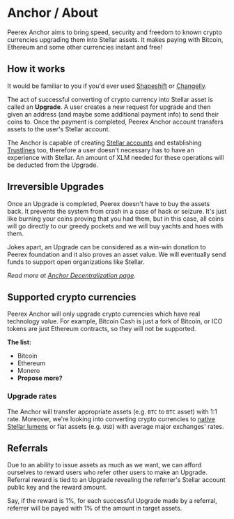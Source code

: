 # Anchor / About

Peerex Anchor aims to bring speed, security and freedom to known crypto currencies upgrading them into Stellar assets. It makes paying with Bitcoin, Ethereum and some other currencies instant and free!

## How it works

It would be familiar to you if you'd ever used [Shapeshift](https://shapeshift.io) or [Changelly](https://changelly.com).

The act of successful converting of crypto currency into Stellar asset is called an **Upgrade**. A user creates a new request for upgrade and then given an address (and maybe some additional payment info) to send their coins to. Once the payment is completed, Peerex Anchor account transfers assets to the user's Stellar account.

The Anchor is capable of creating [Stellar accounts](https://www.stellar.org/developers/guides/concepts/accounts.html) and establishing [Trustlines](https://www.stellar.org/developers/guides/concepts/assets.html#trustlines) too, therefore a user doesn't necessary has to have an experience with Stellar. An amount of XLM needed for these operations will be deducted from the Upgrade.

## Irreversible Upgrades

Once an Upgrade is completed, Peerex doesn't have to buy the assets back. It prevents the system from crash in a case of hack or seizure. It's just like burning your coins proving that you had them, but in this case, all coins will go directly to our greedy pockets and we will buy yachts and hoes with them.

Jokes apart, an Upgrade can be considered as a win-win donation to Peerex foundation and it also proves an asset value. We will eventually send funds to support open organizations like Stellar.

<i class="fa fa-book"></i> *Read more at [Anchor Decentralization page](/anchor/decentralization.md).*

## Supported crypto currencies

Peerex Anchor will only upgrade crypto currencies which have real technology value. For example, Bitcoin Cash is just a fork of Bitcoin, or ICO tokens are just Ethereum contracts, so they will not be supported.

**The list:**

* Bitcoin
* Ethereum
* Monero
* **Propose more?**

### Upgrade rates

The Anchor will transfer appropriate assets (e.g. `BTC` to `BTC` asset)  with 1:1 rate. Moreover, we're looking into converting crypto currencies to [native Stellar lumens](https://www.stellar.org/lumens/) or fiat assets (e.g. `USD`) with average major exchanges' rates.

## Referrals

Due to an ability to issue assets as much as we want, we can afford ourselves to reward users who refer other users to make an Upgrade. Referral reward is tied to an Upgrade revealing the referrer's Stellar account public key and the reward amount.

Say, if the reward is 1%, for each successful Upgrade made by a referral, referrer will be payed with 1% of the amount in target assets.

